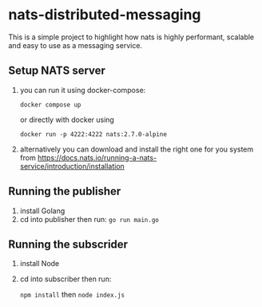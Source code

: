 # nats-distributed-messaging
This is a simple project to highlight how nats is highly performant, scalable and easy to use as a messaging service.

## Setup NATS server
1. you can run it using docker-compose:
    
    ```docker compose up```  
   
   or directly with docker using 
   
   ```docker run -p 4222:4222 nats:2.7.0-alpine ```
2. alternatively you can download and install the right one for you system from https://docs.nats.io/running-a-nats-service/introduction/installation

## Running the publisher
1. install Golang
2. cd into publisher then run:
    ```go run main.go```


## Running the subscrider
1. install Node
2. cd into subscriber then run:

   ```npm install``` then  ```node index.js```
